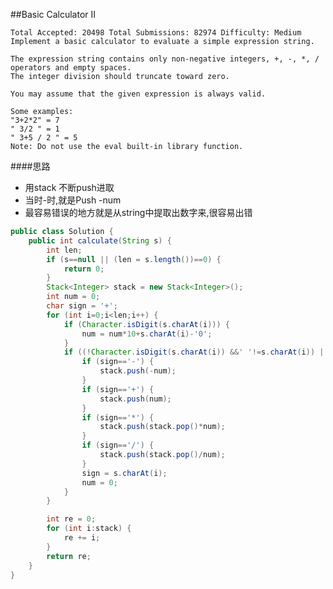 ##Basic Calculator II

	Total Accepted: 20498 Total Submissions: 82974 Difficulty: Medium
	Implement a basic calculator to evaluate a simple expression string.

	The expression string contains only non-negative integers, +, -, *, / operators and empty spaces.
    The integer division should truncate toward zero.

	You may assume that the given expression is always valid.

	Some examples:
	"3+2*2" = 7
	" 3/2 " = 1
	" 3+5 / 2 " = 5
	Note: Do not use the eval built-in library function.

####思路
- 用stack 不断push进取
- 当时-时,就是Push -num
- 最容易错误的地方就是从string中提取出数字来,很容易出错

```java
public class Solution {
    public int calculate(String s) {
        int len;
        if (s==null || (len = s.length())==0) {
            return 0;
        }
        Stack<Integer> stack = new Stack<Integer>();
        int num = 0;
        char sign = '+';
        for (int i=0;i<len;i++) {
            if (Character.isDigit(s.charAt(i))) {
                num = num*10+s.charAt(i)-'0';
            }
            if ((!Character.isDigit(s.charAt(i)) &&' '!=s.charAt(i)) || i==len-1) {
                if (sign=='-') {
                    stack.push(-num);
                }
                if (sign=='+') {
                    stack.push(num);
                }
                if (sign=='*') {
                    stack.push(stack.pop()*num);
                }
                if (sign=='/') {
                    stack.push(stack.pop()/num);
                }
                sign = s.charAt(i);
                num = 0;
            }
        }

        int re = 0;
        for (int i:stack) {
            re += i;
        }
        return re;
    }
}
```
